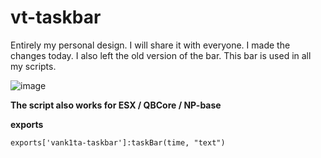 # vt-taskbar
Entirely my personal design. I will share it with everyone. I made the changes today. I also left the old version of the bar. This bar is used in all my scripts.

![image](https://i.imgur.com/MbihqVP.png)

**The script also works for ESX / QBCore / NP-base**

**exports**
```
exports['vank1ta-taskbar']:taskBar(time, "text")
```
